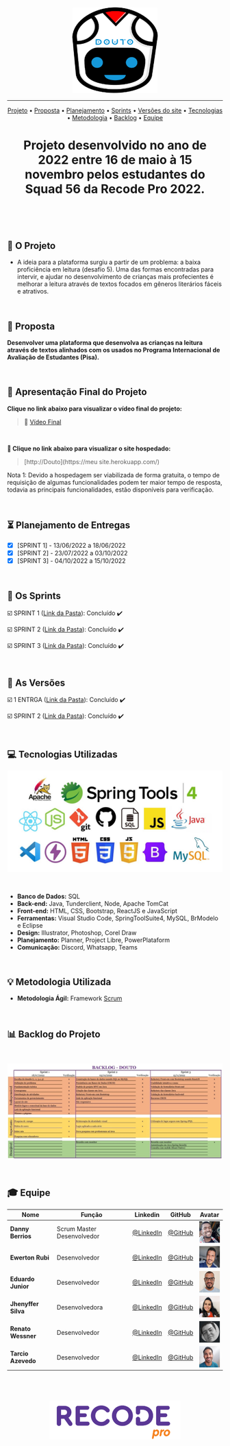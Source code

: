 <br>

<p align="center">
      <img src="/Imagens_Geral/logodouto.png" width="200" height="200">
<p align="center">

<hr>

<p align="center">
  <a href ="#rocket-o-projeto">Projeto</a>  •
  <a href ="#dart-proposta">Proposta</a>  •
  <a href ="#hourglass_flowing_sand-planejamento-de-entregas">Planejamento</a>  •
  <a href ="#calendar-os-sprints">Sprints</a>  •
  <a href ="#camera_flash-as-versões">Versões do site</a>  •
  <a href ="#computer-tecnologias-utilizadas">Tecnologias</a>  •
  <a href ="#bulb-metodologia-utilizada">Metodologia</a>  •
  <a href ="#bar_chart-backlog-do-projeto">Backlog</a>  •
  <a href ="#mortar_board-equipe">Equipe</a>
</p>

<h1 align="center">
  Projeto desenvolvido no ano de 2022 entre 16 de maio à 15 novembro pelos estudantes do Squad 56 da Recode Pro 2022.
<h1 align="center">
<br>
      
## :rocket: O Projeto

* A ideia para a plataforma surgiu a partir de um problema: a baixa proficiência em leitura (desafio 5). Uma das formas encontradas para intervir, e ajudar no desenvolvimento de crianças mais profecientes é melhorar a leitura através de textos focados em gêneros literários
fáceis e atrativos.
</p>
<br>

## :dart: Proposta
**Desenvolver uma plataforma que desenvolva as crianças na leitura através de textos alinhados com os usados no Programa Internacional de Avaliação de Estudantes (Pisa).**
</p>
<br>

## :camera_flash: Apresentação Final do Projeto

**Clique no link abaixo para visualizar o vídeo final do projeto:**  
> :movie_camera: [Vídeo Final](https://www.youtube.com/  )

<br>
      
**:link: Clique no link abaixo para visualizar o site hospedado:**
>  [http://Douto](https://meu site.herokuapp.com/)
      
Nota 1:  Devido a hospedagem ser viabilizada de forma gratuita, o tempo de requisição de algumas funcionalidades podem ter maior tempo de resposta, todavia as principais funcionalidades, estão disponíveis para verificação.
</p>
<br>

## :hourglass_flowing_sand: Planejamento de Entregas
      
- [x] [SPRINT 1] - 13/06/2022 a 18/06/2022
- [x] [SPRINT 2] - 23/07/2022 a 03/10/2022
- [x] [SPRINT 3] - 04/10/2022 a 15/10/2022  
  </p>
  <br>

## :calendar: Os Sprints

☑️ SPRINT 1 ([Link da Pasta](https://github.com/Squad56/Douto/tree/main/SPRINT_01)): Concluído :heavy_check_mark:

☑️ SPRINT 2 ([Link da Pasta](https://github.com/Squad56/Douto/tree/main/SPRINT_02)): Concluído :heavy_check_mark:

☑️ SPRINT 3 ([Link da Pasta](https://github.com/Squad56/Douto/tree/main/SPRINT_03)): Concluído :heavy_check_mark:
      
<br> 

## :camera_flash: As Versões

☑️ 1 ENTRGA ([Link da Pasta](https://squad562.github.io/siteprimeiraentrega/)): Concluído :heavy_check_mark:

☑️ SPRINT 2 ([Link da Pasta](https://squad561.github.io/sitesegundaentrega/)): Concluído :heavy_check_mark:

<br> 

## :computer: Tecnologias Utilizadas

<p align="center">
      <img src="/Imagens_Geral/tech.JPG" >      
<p align="center">
</p>
<br>

* **Banco de Dados:** SQL
* **Back-end:** Java, Tunderclient, Node, Apache TomCat                   
* **Front-end:** HTML, CSS, Bootstrap, ReactJS e JavaScript              
* **Ferramentas:** Visual Studio Code, SpringToolSuite4, MySQL, BrModelo e Eclipse
* **Design:** Illustrator, Photoshop, Corel Draw
* **Planejamento:** Planner, Project Libre, PowerPlataform
* **Comunicação:** Discord, Whatsapp, Teams

<br>

## :bulb: Metodologia Utilizada

* **Metodologia Ágil:** Framework [Scrum](https://www.desenvolvimentoagil.com.br/scrum/)

<br>      
      
## :bar_chart: Backlog do Projeto

<br>

<p align="center">
      <img src="/Imagens_Geral/Backlog.jpg" >
<p align="center">
</p>
      
<br>  
      
## :mortar_board: Equipe 

|Nome|Função|Linkedin|GitHub|Avatar|
| -------- |-------- |-------- |-------- |-------- |
|**Danny Berrios**|Scrum Master Desenvolvedor|[@LinkedIn](https://www.linkedin.com/in/danny-berrios/)|[@GitHub](https://github.com/dennyberrios)|<img src = "/Imagens_Geral/danny.jpg" width="50" height="50"/>|
|**Ewerton Rubi**|Desenvolvedor| [@LinkedIn](http://linkedin.com/in/ewerton-rubi/)|[@GitHub](https://github.com/EwertonRAMonteiro)|<img src = "/Imagens_Geral/rubi.png" width="50" height="50"/>|
|**Eduardo Junior**|Desenvolvedor| [@LinkedIn](https://www.linkedin.com/in/eduardo-junior-71049236/)|[@GitHub](https://github.com/eduardojr17)|<img src = "/Imagens_Geral/eduardo.jpeg" width="50" height="50"/>|
|**Jhenyffer Silva**|Desenvolvedora| [@LinkedIn](http://linkedin.com/in/jhenyffer-silva-574297182)|[@GitHub](https://github.com/Jhenyffer368Silva)|<img src = "/Imagens_Geral/jhenyffer.jpeg" width="50" height="50"/>|
|**Renato Wessner**|Desenvolvedor| [@LinkedIn](http://linkedin.com/in/renato-wessner)|[@GitHub](https://github.com/renato-wessmer)|<img src = "/Imagens_Geral/renato.png" width="50" height="50"/>|
|**Tarcio Azevedo**|Desenvolvedor| [@LinkedIn](http://linkedin.com/in/tarcioazevedo)|[@GitHub](https://github.com/TarcioAzevedo)|<img src = "/Imagens_Geral/tarcio.jpeg" width="50" height="50"/>|      
      
<br>

<h1 align="center"> <img src = "Imagens_Geral/recode.png" height="90" /></h1>    
 

